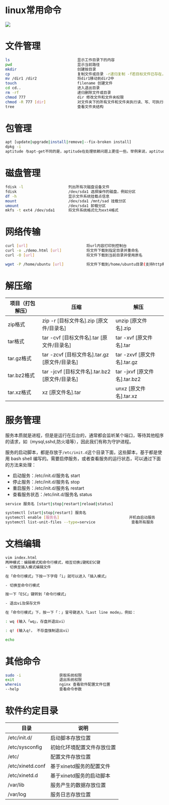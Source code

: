 # linux常用命令

![](https://picgo.dalualex.cn/20240925192816.png)

# 文件管理

```bash
ls                              显示工作目录下的内容
pwd                             显示当前路径
mkdir                           创建按目录
cp                              复制文件或目录 -r递归复制 -f若目标文件已存在，则覆盖原文件
mv /dir1 /dir2                  将dir1移动到dir2中
touch                           filename 创建文件
cd cd..                         进入退出目录
rm -rf                          递归删除文件或目录
chmod 777                       dir 修改文件和文件夹权限
chmod -R 777 [dir]              对文件夹下的所有文件和文件夹执行读、写、可执行权限
tree                            查看文件夹结构
```

# 包管理

```bash
apt [update|upgrade|install|remove|--fix-broken install]
dpkg -i
aptitude 与apt-get不同的是，aptitude在处理依赖问题上更佳一些。举例来说，aptitude 在删除一个包时，会同时删除本身所依赖的包。这样，系统中不会残留无用的包，整个系统更为干净。它通过文本操作菜单和命令两种方式管理软件包。
```

# 磁盘管理

```bash
fdisk -l                    列出所有次磁盘设备文件
fdisk                       /dev/sda1 选择操作的磁盘，例如分区
df -h                       显示文件系统挂载点信息
mount                       /dev/sda1 /mnt/sad 挂载分区
umount                      /dev/sda1 卸载分区
mkfs -t ext4 /dev/sda1      将文件系统格式化为ext4格式
```

# 网络传输

```bash
curl [url]                          将url内容打印到控制台
curl -o ./demo.html [url]           将文件下载到指定目录并重命名
curl -O [url]                       将文件下载到当前目录并使用原名

wget -P /home/ubuntu [url]          将文件下载到/home/ubuntu目录(支持http和ftp协议)
```

# 解压缩

| 项目（打包解压） | 压缩 | 解压 |
| --- | --- | --- |
| zip格式 | zip -r [目标文件名].zip [原文件/目录名] | unzip [原文件名].zip |
| tar格式 | tar -cvf [目标文件名].tar [原文件/目录名] | tar -xvf [原文件名].tar |
| tar.gz格式 | tar -zcvf [目标文件名].tar.gz [原文件/目录名] | tar -zxvf [原文件名].tar.gz |
| tar.bz2格式 | tar -jcvf [目标文件名].tar.bz2 [原文件/目录名] | tar -jxvf [原文件名].tar.bz2 |
| tar.xz格式 | xz [原文件名].tar | unxz [原文件名].tar.xz |

# 服务管理

服务本质就是进程，但是是运行在后台的，通常都会监听某个端口，等待其他程序的请求，如（mysql,sshd,防火墙等），因此我们有称为守护进程。

服务的启动脚本，都是存放于`/etc/init.d`这个目录下面，这些脚本，基于都是使用 bash shell 编写的。需要启停服务，或者查看服务的运行状态，可以通过下面的方法来处理：

- 启动服务：/etc/init.d/服务名 start
- 停止服务：/etc/init.d/服务名 stop
- 重启服务：/etc/init.d/服务名 restart
- 查看服务状态：/etc/init.d/服务名 status

```bash
service 服务名 [start|stop|restart|reload|status]

systemctl [start|stop|restart] 服务名
systemctl enable [服务名]                               开机自启动服务
systemctl list-unit-files --type=service                查看所有服务
```

# 文档编辑

```bash
vim index.html
两种模式：编辑模式和命令行模式，相互切换i键和ESC键
- 切换至插入模式编辑文件

在「命令行模式」下按一下字母「i」就可以进入「插入模式」

- 切换至命令行模式

按一下「ESC」键转到「命令行模式」

- 退出vi及保存文件

在「命令行模式」下，按一下「：」冒号键进入「Last line mode」，例如：

: wq (输入「wq」，存盘并退出vi）

: q! (输入q!， 不存盘强制退出vi）

echo
```

# 其他命令

```bash
sudo -i                 获取系统权限
exit                    退出系统权限
whereis                 nginx 查看软件配置文件位置
--help                  查看命令参数
```

# 软件约定目录

| 目录 | 说明 |
| --- | --- |
| /etc/init.d/ | 启动脚本存放位置 |
| /etc/sysconfig | 初始化环境配置文件存放位置 |
| /etc/ | 配置文件存放位置 |
| /etc/xinetd.conf | 基于xinetd服务的配置文件 |
| /etc/xinetd.d | 基于xinetd服务的启动脚本 |
| /var/lib | 服务产生的数据存放位置 |
| /var/log | 服务日志存放位置 |